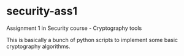 security-ass1
=============

Assignment 1 in Security course - Cryptography tools

This is basically a bunch of python scripts to implement some basic cryptography algorithms.
